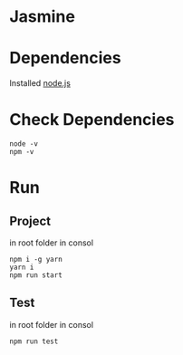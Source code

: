 # Jasmine

# Dependencies

Installed [node.js](https://nodejs.org/uk/download/)


# Check Dependencies
    
    node -v
    npm -v
    
# Run 
## Project
in root folder in consol
    
    npm i -g yarn
    yarn i
    npm run start

## Test
in root folder in consol

    npm run test
